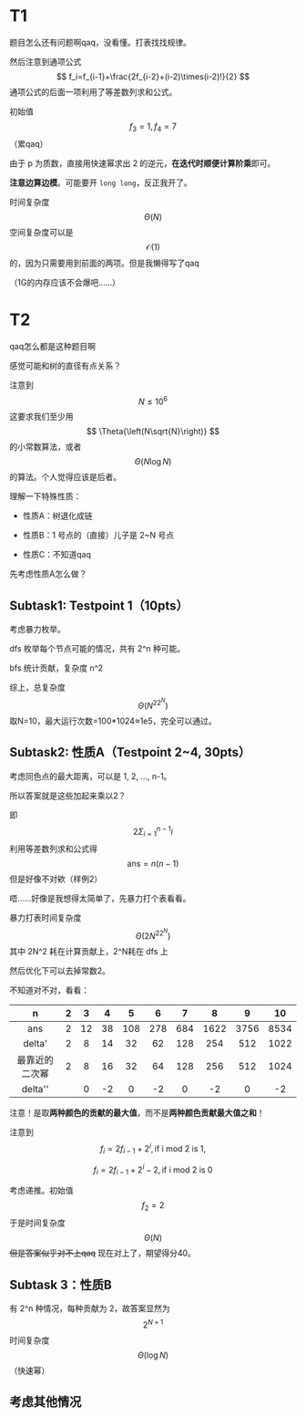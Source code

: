 # T1

题目怎么还有问题啊qaq，没看懂。打表找找规律。

然后注意到通项公式
$$
f_i=f_{i-1}+\frac{2f_{i-2}+(i-2)\times(i-2)!}{2}
$$
通项公式的后面一项利用了等差数列求和公式。

初始值
$$
f_3=1, f_4=7
$$
（累qaq）

由于 p 为质数，直接用快速幂求出 2 的逆元，**在迭代时顺便计算阶乘**即可。

**注意边算边模**。可能要开 `long long`，反正我开了。

时间复杂度
$$
\Theta(N)
$$
空间复杂度可以是
$$
\mathcal{O}(1)
$$
的，因为只需要用到前面的两项。但是我懒得写了qaq

（1G的内存应该不会爆吧……）

# T2

qaq怎么都是这种题目啊

感觉可能和树的直径有点关系？

注意到
$$
N\leq10^6
$$
这要求我们至少用
$$
\Theta{\left(N\sqrt{N}\right)}
$$
的小常数算法，或者
$$
\Theta{(N\log{N})}
$$
的算法。个人觉得应该是后者。

理解一下特殊性质：

- 性质A：树退化成链

- 性质B：1 号点的（直接）儿子是 2~N 号点

- 性质C：不知道qaq

先考虑性质A怎么做？

## Subtask1: Testpoint 1（10pts）

考虑暴力枚举。

dfs 枚举每个节点可能的情况，共有 2^n 种可能。

bfs 统计贡献，复杂度 n^2

综上，总复杂度
$$
\Theta{(N^22^N)}
$$
取N=10，最大运行次数=100*1024≈1e5，完全可以通过。

## Subtask2: 性质A（Testpoint 2~4, 30pts）

考虑同色点的最大距离，可以是 1, 2, ..., n-1。

所以答案就是这些加起来乘以2？

即
$$
2\Sigma_{i=1}^{n-1}i
$$
利用等差数列求和公式得
$$
\text{ans}=n(n-1)
$$
但是好像不对欸（样例2）

唔……好像是我想得太简单了，先暴力打个表看看。

暴力打表时间复杂度
$$
\Theta{\left(2N^22^N\right)}
$$
其中 2N^2 耗在计算贡献上，2^N耗在 dfs 上

然后优化下可以去掉常数2。

不知道对不对，看看：

|       n        |  2   |  3   |  4   |  5   |  6   |  7   |  8   |  9   |  10  |
| :------------: | :--: | :--: | :--: | :--: | :--: | :--: | :--: | :--: | :--: |
|      ans       |  2   |  12  |  38  | 108  | 278  | 684  | 1622 | 3756 | 8534 |
|     delta'     |  2   |  8   |  14  |  32  |  62  | 128  | 254  | 512  | 1022 |
| 最靠近的二次幂 |  2   |  8   |  16  |  32  |  64  | 128  | 256  | 512  | 1024 |
|    delta''     |      |  0   |  -2  |  0   |  -2  |  0   |  -2  |  0   |  -2  |

注意！是取**两种颜色的贡献的最大值**，而不是**两种颜色贡献最大值之和**！

注意到
$$
f_i=2f_{i-1}+2^{i},\text{if i mod 2 is 1},
$$

$$
f_i=2f_{i-1}+2^i-2, \text{if i mod 2 is 0}
$$



考虑递推。初始值
$$
f_2=2
$$
于是时间复杂度
$$
\Theta{(N)}
$$
~~但是答案似乎对不上qaq~~ 现在对上了，期望得分40。

## Subtask 3：性质B

有 2^n 种情况，每种贡献为 2，故答案显然为
$$
2^{N+1}
$$
时间复杂度
$$
\Theta{(\log{N})}
$$
（快速幂）

## 考虑其他情况

